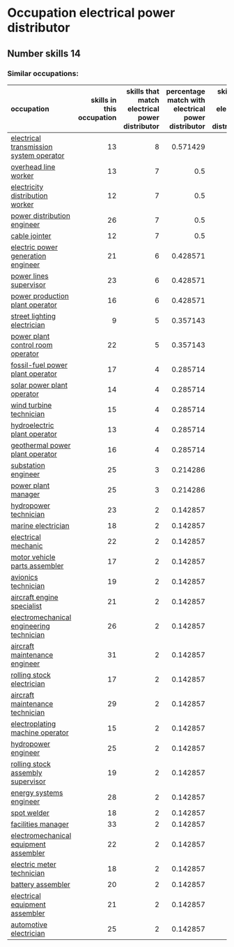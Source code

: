 # Occupation electrical power distributor
## Number skills 14
### Similar occupations:
| occupation                                                                              |   skills in this occupation |   skills that match electrical power distributor |   percentage match with electrical power distributor |   skills not in electrical power distributor |
|:----------------------------------------------------------------------------------------|----------------------------:|-------------------------------------------------:|-----------------------------------------------------:|---------------------------------------------:|
| [electrical transmission system operator](electrical_transmission_system_operator.md)   |                          13 |                                                8 |                                             0.571429 |                                            5 |
| [overhead line worker](overhead_line_worker.md)                                         |                          13 |                                                7 |                                             0.5      |                                            6 |
| [electricity distribution worker](electricity_distribution_worker.md)                   |                          12 |                                                7 |                                             0.5      |                                            5 |
| [power distribution engineer](power_distribution_engineer.md)                           |                          26 |                                                7 |                                             0.5      |                                           19 |
| [cable jointer](cable_jointer.md)                                                       |                          12 |                                                7 |                                             0.5      |                                            5 |
| [electric power generation engineer](electric_power_generation_engineer.md)             |                          21 |                                                6 |                                             0.428571 |                                           15 |
| [power lines supervisor](power_lines_supervisor.md)                                     |                          23 |                                                6 |                                             0.428571 |                                           17 |
| [power production plant operator](power_production_plant_operator.md)                   |                          16 |                                                6 |                                             0.428571 |                                           10 |
| [street lighting electrician](street_lighting_electrician.md)                           |                           9 |                                                5 |                                             0.357143 |                                            4 |
| [power plant control room operator](power_plant_control_room_operator.md)               |                          22 |                                                5 |                                             0.357143 |                                           17 |
| [fossil-fuel power plant operator](fossil-fuel_power_plant_operator.md)                 |                          17 |                                                4 |                                             0.285714 |                                           13 |
| [solar power plant operator](solar_power_plant_operator.md)                             |                          14 |                                                4 |                                             0.285714 |                                           10 |
| [wind turbine technician](wind_turbine_technician.md)                                   |                          15 |                                                4 |                                             0.285714 |                                           11 |
| [hydroelectric plant operator](hydroelectric_plant_operator.md)                         |                          13 |                                                4 |                                             0.285714 |                                            9 |
| [geothermal power plant operator](geothermal_power_plant_operator.md)                   |                          16 |                                                4 |                                             0.285714 |                                           12 |
| [substation engineer](substation_engineer.md)                                           |                          25 |                                                3 |                                             0.214286 |                                           22 |
| [power plant manager](power_plant_manager.md)                                           |                          25 |                                                3 |                                             0.214286 |                                           22 |
| [hydropower technician](hydropower_technician.md)                                       |                          23 |                                                2 |                                             0.142857 |                                           21 |
| [marine electrician](marine_electrician.md)                                             |                          18 |                                                2 |                                             0.142857 |                                           16 |
| [electrical mechanic](electrical_mechanic.md)                                           |                          22 |                                                2 |                                             0.142857 |                                           20 |
| [motor vehicle parts assembler](motor_vehicle_parts_assembler.md)                       |                          17 |                                                2 |                                             0.142857 |                                           15 |
| [avionics technician](avionics_technician.md)                                           |                          19 |                                                2 |                                             0.142857 |                                           17 |
| [aircraft engine specialist](aircraft_engine_specialist.md)                             |                          21 |                                                2 |                                             0.142857 |                                           19 |
| [electromechanical engineering technician](electromechanical_engineering_technician.md) |                          26 |                                                2 |                                             0.142857 |                                           24 |
| [aircraft maintenance engineer](aircraft_maintenance_engineer.md)                       |                          31 |                                                2 |                                             0.142857 |                                           29 |
| [rolling stock electrician](rolling_stock_electrician.md)                               |                          17 |                                                2 |                                             0.142857 |                                           15 |
| [aircraft maintenance technician](aircraft_maintenance_technician.md)                   |                          29 |                                                2 |                                             0.142857 |                                           27 |
| [electroplating machine operator](electroplating_machine_operator.md)                   |                          15 |                                                2 |                                             0.142857 |                                           13 |
| [hydropower engineer](hydropower_engineer.md)                                           |                          25 |                                                2 |                                             0.142857 |                                           23 |
| [rolling stock assembly supervisor](rolling_stock_assembly_supervisor.md)               |                          19 |                                                2 |                                             0.142857 |                                           17 |
| [energy systems engineer](energy_systems_engineer.md)                                   |                          28 |                                                2 |                                             0.142857 |                                           26 |
| [spot welder](spot_welder.md)                                                           |                          18 |                                                2 |                                             0.142857 |                                           16 |
| [facilities manager](facilities_manager.md)                                             |                          33 |                                                2 |                                             0.142857 |                                           31 |
| [electromechanical equipment assembler](electromechanical_equipment_assembler.md)       |                          22 |                                                2 |                                             0.142857 |                                           20 |
| [electric meter technician](electric_meter_technician.md)                               |                          18 |                                                2 |                                             0.142857 |                                           16 |
| [battery assembler](battery_assembler.md)                                               |                          20 |                                                2 |                                             0.142857 |                                           18 |
| [electrical equipment assembler](electrical_equipment_assembler.md)                     |                          21 |                                                2 |                                             0.142857 |                                           19 |
| [automotive electrician](automotive_electrician.md)                                     |                          25 |                                                2 |                                             0.142857 |                                           23 |
